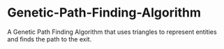 # Genetic-Path-Finding-Algorithm
A Genetic Path Finding Algorithm that uses triangles to represent entities and finds the path to the exit.

